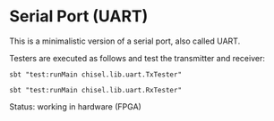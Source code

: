# Serial Port (UART)

This is a minimalistic version of a serial port, also called UART.

Testers are executed as follows and test the transmitter and
receiver:

```sbt "test:runMain chisel.lib.uart.TxTester"```

```sbt "test:runMain chisel.lib.uart.RxTester"```

Status: working in hardware (FPGA)
